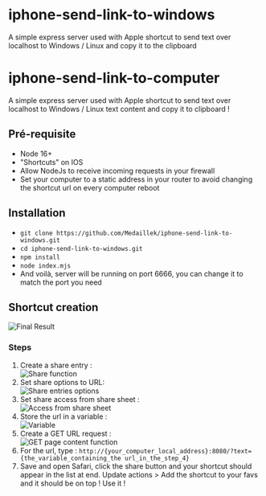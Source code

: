 # iphone-send-link-to-windows
A simple express server used with Apple shortcut to send text over localhost to Windows / Linux and copy it to the clipboard

# iphone-send-link-to-computer
A simple express server used with Apple shortcut to send text over localhost to Windows / Linux text content and copy it to clipboard !


## Pré-requisite
- Node 16+
- "Shortcuts" on IOS
- Allow NodeJs to receive incoming requests in your firewall
- Set your computer to a static address in your router to avoid changing the shortcut url on every computer reboot

## Installation
- `git clone https://github.com/Medaillek/iphone-send-link-to-windows.git`
- `cd iphone-send-link-to-windows.git`
- `npm install`
- `node index.mjs`
- And voilà, server will be running on port 6666, you can change it to match the port you need

## Shortcut creation
![Final Result](https://github.com/Medaillek/iphone-send-link-to-windows/blob/main/doc/final_result.jpg)

### Steps
1. Create a share entry : \
   ![Share function](https://github.com/Medaillek/iphone-send-link-to-windows/blob/main/doc/share_entry.jpg)
3. Set share options to URL: \
   ![Share entries options](https://github.com/Medaillek/iphone-send-link-to-windows/blob/main/doc/select_share_origins.jpg)
5. Set share access from share sheet : \
   ![Access from share sheet](https://github.com/Medaillek/iphone-send-link-to-windows/blob/main/doc/select_from_where_to_share.jpg)
7. Store the url in a variable : \
   ![Variable](https://github.com/Medaillek/iphone-send-link-to-windows/blob/main/doc/add_a%20variable.jpg)
9. Create a GET URL request : \
    ![GET page content function](https://github.com/Medaillek/iphone-send-link-to-windows/blob/main/doc/get_url_content.jpg)
11. For the url, type : `http://{your_computer_local_address}:8080/?text={the_variable_containing_the url_in_the_step_4}`
12. Save and open Safari, click the share button and your shortcut should appear in the list at end. Update actions > Add the shortcut to your favs and it should be on top ! Use it !

